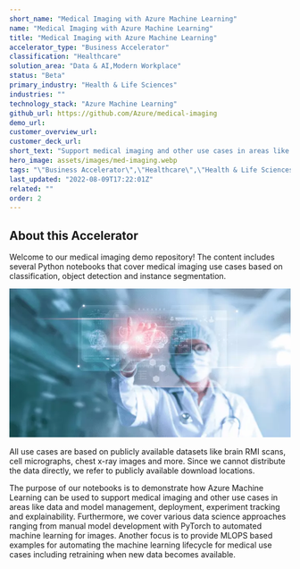 ```yaml
---
short_name: "Medical Imaging with Azure Machine Learning"
name: "Medical Imaging with Azure Machine Learning"
title: "Medical Imaging with Azure Machine Learning"
accelerator_type: "Business Accelerator"
classification: "Healthcare"
solution_area: "Data & AI,Modern Workplace"
status: "Beta"
primary_industry: "Health & Life Sciences"
industries: ""
technology_stack: "Azure Machine Learning"
github_url: https://github.com/Azure/medical-imaging
demo_url: 
customer_overview_url: 
customer_deck_url: 
short_text: "Support medical imaging and other use cases in areas like data and model management, deployment, experiment tracking and explainability"
hero_image: assets/images/med-imaging.webp
tags: "\"Business Accelerator\",\"Healthcare\",\"Health & Life Sciences\",\"Azure Machine Learning\",\"Data & AI\",\"Modern Workplace\",\"Beta\""
last_updated: "2022-08-09T17:22:01Z"
related: ""
order: 2
---
```

## About this Accelerator

Welcome to our medical imaging demo repository! The content includes several Python notebooks that cover medical imaging use cases based on classification, object detection and instance segmentation.

![Medical Imaging Solution Accelerator](../assets/images/med-imaging.webp)

All use cases are based on publicly available datasets like brain RMI scans, cell micrographs, chest x-ray images and more. Since we cannot distribute the data directly, we refer to publicly available download locations.

The purpose of our notebooks is to demonstrate how Azure Machine Learning can be used to support medical imaging and other use cases in areas like data and model management, deployment, experiment tracking and explainability. Furthermore, we cover various data science approaches ranging from manual model development with PyTorch to automated machine learning for images. Another focus is to provide MLOPS based examples for automating the machine learning lifecycle for medical use cases including retraining when new data becomes available.